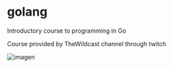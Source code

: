 # golang
Introductory course to programming in Go

Course provided by TheWildcast channel through twitch 


![imagen](https://miro.medium.com/max/3150/1*yh90bW8jL4f8pOTZTvbzqw.png)
